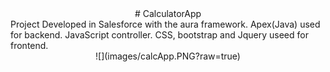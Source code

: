<center> # CalculatorApp </center>
Project Developed in Salesforce with the aura framework. Apex(Java) used for backend. JavaScript controller. CSS, bootstrap and Jquery useed for frontend.
<center>![](images/calcApp.PNG?raw=true)</center>
